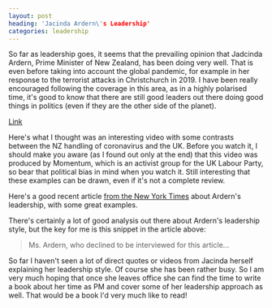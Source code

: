 ```yaml
---
layout: post
heading: 'Jacinda Ardern\'s Leadership'
categories: leadership
---
```


So far as leadership goes, it seems that the prevailing opinion that Jadcinda Ardern, Prime Minister of New Zealand, has been doing very well. That is even before taking into account the global pandemic, for example in her response to the terrorist attacks in Christchurch in 2019. I have been really encouraged following the coverage in this area, as in a highly polarised time, it's good to know that there are still good leaders out there doing good things in politics (even if they are the other side of the planet).

[Link](https://www.linkedin.com/feed/update/urn:li:activity:6666578157551796225/)

Here's what I thought was an interesting video with some contrasts between the NZ handling of coronavirus and the UK. Before you watch it, I should make you aware (as I found out only at the end) that this video was produced by Momentum, which is an activist group for the UK Labour Party, so bear that political bias in mind when you watch it. Still interesting that these examples can be drawn, even if it's not a complete review.

Here's a good recent article [from the New York Times](https://www.nytimes.com/2020/05/23/world/asia/jacinda-ardern-coronavirus-new-zealand.html) about Ardern's leadership, with some great examples.

There's certainly a lot of good analysis out there about Ardern's leadership style, but the key for me is this snippet in the article above:

> Ms. Ardern, who declined to be interviewed for this article...

So far I haven't seen a lot of direct quotes or videos from Jacinda herself explaining her leadership style. Of course she has been rather busy. So I am very much hoping that once she leaves office she can find the time to write a book about her time as PM and cover some of her leadership approach as well. That would be a book I'd very much like to read!